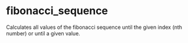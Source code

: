 # fibonacci_sequence
Calculates all values of the fibonacci sequence until the given index (nth number) or until a given value.
